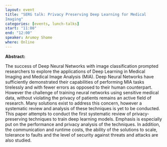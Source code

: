 ```yaml
---
layout: event
title: "SERG talk: Privacy Preserving Deep Learning for Medical
Imaging"
categories: [events, lunch-talks]
start: "11:00"
end: "12:00"
speaker: Arumoy Shome
where: Online
---
```


**Abstract:**

The success of Deep Neural Networks with image classification prompted
researchers to explore the applications of Deep Learning in Medical
Imaging and Medical Image Analysis (MIA). Deep Neural Networks have
sufficiently demonstrated their capabilities of performing MIA tasks
tirelessly and with fewer errors as opposed to their human
counterpart. However the challenge of training neural networks using
sensitive medical data, without violating the privacy of patients
remains an active field of research. Many solutions exist to address
this concern, however a systematic review and analysis of these
techniques is yet to be conducted. This paper attempts to conduct the
first systematic review of privacy-preserving techniques to train deep
learning models. Emphasis is especially put on the performance and
privacy analysis of the techniques. In addition, the communication and
runtime costs, the ability of the solutions to scale, tolerance to
faults and the level of security against threats and attacks are also
studied.

